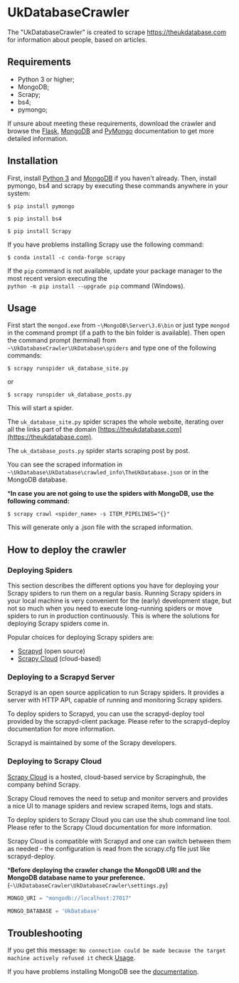 UkDatabaseCrawler
=================

The "UkDatabaseCrawler" is created to scrape https://theukdatabase.com for information about people, based on articles.

## Requirements


  * Python 3 or higher;
  * MongoDB;
  * Scrapy;
  * bs4;
  * pymongo;
  
If unsure about meeting these requirements, download the crawler and
browse the [Flask](http://flask.pocoo.org/docs/0.12), 
[MongoDB](https://docs.mongodb.com) and 
[PyMongo](https://api.mongodb.com/python/current)
documentation to get more detailed information.

## Installation


First, install [Python 3](https://www.python.org) and [MongoDB](https://www.mongodb.com)
if you haven't already. Then, install pymongo, bs4 and scrapy by executing
these commands anywhere in your system:


```terminal
$ pip install pymongo
```

```terminal
$ pip install bs4
```

```terminal
$ pip install Scrapy
```

If you have problems installing Scrapy use the following command: 

```terminal
$ conda install -c conda-forge scrapy
```

If the `pip` command is not available, update your package manager to the
most recent version executing the  
`python -m pip install --upgrade pip` command (Windows).

## Usage

First start the `mongod.exe` from `~\MongoDB\Server\3.6\bin` or just type 
`mongod` in the command prompt (if а path to the bin folder is available).
Then open the command prompt (terminal) from `~\UkDatabaseCrawler\UkDatabase\spiders` 
and type one of the following commands:

```terminal
$ scrapy runspider uk_database_site.py
```

or

```terminal
$ scrapy runspider uk_database_posts.py
```
This will start a spider.

The `uk_database_site.py` spider scrapes the whole website, iterating
over all the links part of the domain [https://theukdatabase.com](https://theukdatabase.com).

The `uk_database_posts.py` spider starts scraping post by post.

You can see the scraped information in 
`~\UkDatabase\UkDatabase\crawled_info\TheUkDatabase.json`
or in the MongoDB database.

***In case you are not going to use the spiders with MongoDB,
use the following command:**

```terminal
$ scrapy crawl <spider_name> -s ITEM_PIPELINES="{}"
```

This will generate only a .json file with the scraped information.

## How to deploy the crawler

### Deploying Spiders

This section describes the different options you have 
for deploying your Scrapy spiders to run them on a regular 
basis. Running Scrapy spiders in your local machine is very 
convenient for the (early) development stage, but not so 
much when you need to execute long-running spiders or move 
spiders to run in production continuously. This is where 
the solutions for deploying Scrapy spiders come in.

Popular choices for deploying Scrapy spiders are:

* [Scrapyd](https://doc.scrapy.org/en/latest/topics/deploy.html#deploy-scrapyd) (open source)
* [Scrapy Cloud](https://doc.scrapy.org/en/latest/topics/deploy.html#deploy-scrapy-cloud) (cloud-based)

### Deploying to a Scrapyd Server
Scrapyd is an open source application to run Scrapy 
spiders. It provides a server with HTTP API, capable of 
running and monitoring Scrapy spiders.

To deploy spiders to Scrapyd, you can use the scrapyd-deploy 
tool provided by the scrapyd-client package. Please refer to 
the scrapyd-deploy documentation for more information.

Scrapyd is maintained by some of the Scrapy developers.

### Deploying to Scrapy Cloud
[Scrapy Cloud](https://scrapinghub.com/scrapy-cloud) is a hosted, 
cloud-based service by Scrapinghub, the company behind Scrapy.

Scrapy Cloud removes the need to setup and monitor servers and 
provides a nice UI to manage spiders and review scraped items,
logs and stats.

To deploy spiders to Scrapy Cloud you can use the shub command 
line tool. Please refer to the Scrapy Cloud documentation for 
more information.

Scrapy Cloud is compatible with Scrapyd and one can switch between 
them as needed - the configuration is read from the scrapy.cfg file 
just like scrapyd-deploy.

***Before deploying the crawler change the MongoDB URI and 
the MongoDB database name to your preference.**
(`~\UkDatabaseCrawler\UkDatabaseCrawler\settings.py`)

```python
MONGO_URI = "mongodb://localhost:27017"
```
```python
MONGO_DATABASE = 'UkDatabase'
```

Troubleshooting
---------------

If you get this message:
`No connection could be made because the target machine actively refused it`
check [Usage](#usage).

If you have problems installing MongoDB see the 
[documentation](https://docs.mongodb.com/manual/tutorial/install-mongodb-enterprise-on-windows).
